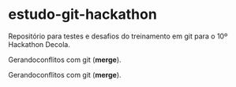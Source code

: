 # estudo-git-hackathon

<p>
Repositório para testes e desafios do treinamento em git para o 10º Hackathon Decola.
</p>

<div>
  <p>Gerandoconflitos com git 
    (<b>merge</b>).</p>  
    <p>Gerandoconflitos com git 
    (<b>merge</b>).</p>  
</div>